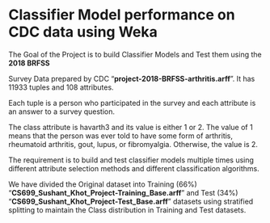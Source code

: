 # Classifier Model performance on CDC data using Weka

The Goal of the Project is to build Classifier Models and Test them using the **2018 BRFSS**

Survey Data prepared by CDC “**project-2018-BRFSS-arthritis.arff**”. It has 11933 tuples and 108 attributes. 

Each tuple is a person who participated in the survey and each attribute is an answer to a survey question. 

The class attribute is havarth3 and its value is either 1 or 2. The value of 1 means that the person was ever told to have some form of arthritis, rheumatoid arthritis, gout, lupus, or fibromyalgia. Otherwise, the value is 2.

The requirement is to build and test classifier models multiple times using different attribute selection methods and different classification algorithms.

We have divided the Original dataset into Training (66%) “**CS699_Sushant_Khot_Project-Training_Base.arff**” and Test (34%) “**CS699_Sushant_Khot_Project-Test_Base.arff**” datasets using stratified splitting to maintain the Class distribution in Training and Test datasets.
